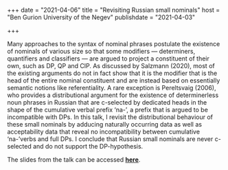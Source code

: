 +++
date = "2021-04-06"
title = "Revisiting Russian small nominals"
host = "Ben Gurion University of the Negev"
publishdate = "2021-04-03"

+++

Many approaches to the syntax of  nominal phrases postulate the existence of nominals of various size so that some modifiers — determiners, quantifiers and classifiers — are argued to project a constituent of their own, such as DP, QP and ClP. As discussed by Salzmann (2020), most of the existing arguments do not in fact show that it is the modifier that is the head of the entire nominal constituent and are instead based on essentially semantic notions like referentiality. A rare exception is Pereltsvaig (2006), who provides a distributional argument for the existence of determinerless noun phrases in Russian that are c-selected by dedicated heads in the shape of the cumulative verbal prefix ‘na-’, a prefix that is argued to be incompatible with DPs. In this talk, I revisit the distributional behaviour of these small nominals by adducing naturally occurring data as well as acceptability data that reveal no incompatibility between cumulative ‘na-’verbs and full DPs. I conclude that Russian small nominals are never c-selected and do not support the DP-hypothesis.

The slides from the talk can be accessed [**here**](/papers/cumulative-slides.pdf).
